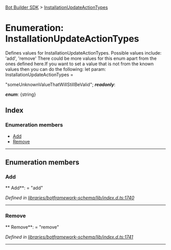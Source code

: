 [Bot Builder SDK](../README.md) > [InstallationUpdateActionTypes](../enums/botbuilder.installationupdateactiontypes.md)



# Enumeration: InstallationUpdateActionTypes


Defines values for InstallationUpdateActionTypes. Possible values include: 'add', 'remove' There could be more values for this enum apart from the ones defined here.If you want to set a value that is not from the known values then you can do the following: let param: InstallationUpdateActionTypes =

<installationupdateactiontypes>"someUnknownValueThatWillStillBeValid";</installationupdateactiontypes>
*__readonly__*: 

*__enum__*: {string}


## Index

### Enumeration members

* [Add](botbuilder.installationupdateactiontypes.md#add)
* [Remove](botbuilder.installationupdateactiontypes.md#remove)



---
## Enumeration members
<a id="add"></a>

###  Add

** Add**:    = "add"

*Defined in [libraries/botframework-schema/lib/index.d.ts:1740](https://github.com/Microsoft/botbuilder-js/blob/57c9ba8/libraries/botframework-schema/lib/index.d.ts#L1740)*





___

<a id="remove"></a>

###  Remove

** Remove**:    = "remove"

*Defined in [libraries/botframework-schema/lib/index.d.ts:1741](https://github.com/Microsoft/botbuilder-js/blob/57c9ba8/libraries/botframework-schema/lib/index.d.ts#L1741)*





___


